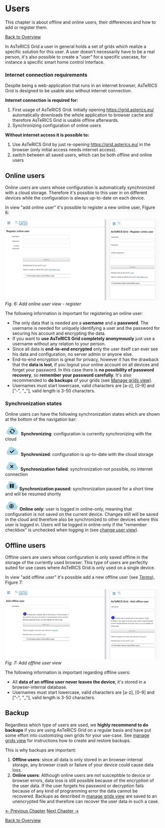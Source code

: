 # Users
This chapter is about offline and online users, their differences and how to add or register them.

[Back to Overview](README.md)

In AsTeRICS Grid a user in general holds a set of grids which realize a specific solution for this user. A user doesn't necessarily have to be a real person, it's also possible to create a "user" for a specific usecase, for instance a specific smart home control interface.

### Internet connection requirements
Despite being a web-application that runs in an internet browser, AsTeRICS Grid is designed to be usable also without internet connection.

**Internet connection is required for:**
1. First usage of AsTeRICS Grid. Initially opening <a href="https://grid.asterics.eu/" target="_blank">https://grid.asterics.eu/<a/> automatically downloads the whole application to browser cache and therefore AsTeRICS Grid is usable offline afterwards.
1. Synchronizing configuration of online users

**Without internet access it is possible to:**
1. Use AsTeRICS Grid by just re-opening <a href="https://grid.asterics.eu/" target="_blank">https://grid.asterics.eu/<a/> in the browser (only initial access needs internet access).
1. switch between all saved users, which can be both offline and online users

## Online users
Online users are users whose configuration is automatically synchronized with a cloud storage. Therefore it's possible to this user in on different devices while the configuration is always up-to-date on each device.

In view "add online user" it's possible to register a new online user, Figure 6:

![add online user view](./img/register_online_en.jpg)
*Fig. 6: Add online user view - register*

The following information is important for registering an online user:

* The only data that is needed are a **username** and a **password**. The username is needed for uniquely identifying a user and the password for securing his account and encrypting the data.
* If you want to **use AsTeRICS Grid completely anonymously** just use a username without any relation to your person.
* Since all data is **end-to-end encrypted** only the user itself can ever see his data and configuration, no server admin or anyone else.
* End-to-end encryption is great for privacy, however it has the drawback that the **data is lost**, if you logout your online account on all devices and forget your password. In this case there is **no possibility of password recovery**, so **remember your password carefully**. It's also recommended to **do backups** of your grids (see [Manage grids view](02_navigation.md#additional-options)).
* Usernames must start lowercase, valid characters are [a-z], [0-9] and ["-", "_"], valid length is 3-50 characters.

### Synchronization states
Online users can have the following synchronization states which are shown at the bottom of the navigation bar:

![online user - synchronizing symbol](./img/online_user_synchronizing.jpg) **Synchronizing**: configuration is currently synchronizing with the cloud

![online user - synchronized symbol](./img/online_user_synchronized.jpg) **Synchronized**: configuration is up-to-date with the cloud storage

![online user - synchronized symbol](./img/online_user_failed.jpg) **Synchronization failed**: synchronization not possible, no internet connection

![online user - synchronized symbol](./img/online_user_paused.jpg) **Synchronization paused**: synchronization paused for a short time and will be resumed shortly

![online user - synchronized symbol](./img/online_user_onlineonly.jpg) **Online only**: user is logged in online-only, meaning that configuration is not saved on the current device. Changes still will be saved in the cloud and therefore also be synchronized to other devices where this user is logged in. Users will be logged in online-only if the "remember checkbox" is unchecked when logging in (see [change user view](02_navigation.md#change-user-view)).

## Offline users
Offline users are users whose configuration is only saved offline in the storage of the currently used browser. This type of users are perfectly suited for use cases where AsTeRICS Grid is only used on a single device.

In view "add offline user" it's possible add a new offline user (see [Terms](01_terms.md#user)), Figure 7:

![add offline user view](./img/add_offline_en.jpg)
*Fig. 7: Add offline user view*

The following information is important regarding offline users:

* All **data of an offline user never leaves the device**, it's stored in a browser-internal database.
* Usernames must start lowercase, valid characters are [a-z], [0-9] and ["-", "_"], valid length is 3-50 characters.

## Backup

Regardless which type of users are used, we **highly recommend to do backups** if you are using AsTeRICS Grid on a regular basis and have put some effort into customizing own grids for your use-case. See [manage grids view](02_navigation.md#additional-options) for instructions how to create and restore backups.

This is why backups are important:
1. **Offline users**: since all data is only stored in an browser-internal storage, any browser crash or failure of your device could cause data loss.
2. **Online users**: Although online users are not susceptible to device or browser errors, data loss is still possible because of the encryption of the user data. If the user forgets his password or decryption fails because of any kind of programming error the data cannot be recovered. Backups as described in [manage grids view](02_navigation.md#additional-options) are saved to an unencrypted file and therefore can recover the user data in such a case.

[&#x2190; Previous Chapter](05_actions.md) [Next Chapter &#x2192;](07_dictionaries.md)

[Back to Overview](README.md)



